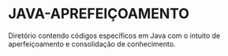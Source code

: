 # JAVA-APREFEIÇOAMENTO

Diretório contendo códigos específicos em Java com o intuito de aperfeiçoamento e consolidação de conhecimento.
